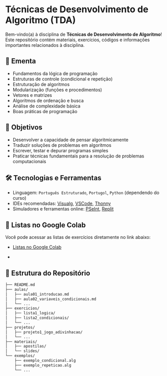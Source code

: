 # Técnicas de Desenvolvimento de Algoritmo (TDA)

Bem-vindo(a) à disciplina de **Técnicas de Desenvolvimento de Algoritmo**!  
Este repositório contém materiais, exercícios, códigos e informações importantes relacionados à disciplina.

## 📘 Ementa

- Fundamentos da lógica de programação
- Estruturas de controle (condicional e repetição)
- Estruturação de algoritmos
- Modularização (funções e procedimentos)
- Vetores e matrizes
- Algoritmos de ordenação e busca
- Análise de complexidade básica
- Boas práticas de programação

## 🎯 Objetivos

- Desenvolver a capacidade de pensar algoritmicamente
- Traduzir soluções de problemas em algoritmos
- Escrever, testar e depurar programas simples
- Praticar técnicas fundamentais para a resolução de problemas computacionais

## 🛠️ Tecnologias e Ferramentas

- Linguagem: `Português Estruturado`, `Portugol`, `Python` (dependendo do curso)
- IDEs recomendadas: [Visualg](https://visualg3.com.br/), [VSCode](https://code.visualstudio.com/), [Thonny](https://thonny.org/)
- Simuladores e ferramentas online: [PSeInt](https://pseint.sourceforge.net/), [Replit](https://replit.com/)

## 📒 Listas no Google Colab
Você pode acessar as listas de exercícios diretamente no link abaixo:

- [Listas no Google Colab](https://github.com/Gustavocstroo/T-cnicas-de-desenvolvimento-de-algoritmos-/blob/c37f0f0eadee2f3d17c4561ba0ad735fa67e06dc/Listas_Collab)

- 
## 📁 Estrutura do Repositório

```bash
├── README.md
├── aulas/
│   ├── aula01_introducao.md
│   ├── aula02_variaveis_condicionais.md
│   └── ...
├── exercicios/
│   ├── lista1_logica/
│   ├── lista2_condicionais/
│   └── ...
├── projetos/
│   ├── projeto1_jogo_adivinhacao/
│   └── ...
├── materiais/
│   ├── apostilas/
│   └── slides/
└── exemplos/
    ├── exemplo_condicional.alg
    ├── exemplo_repeticao.alg
    └── ...

